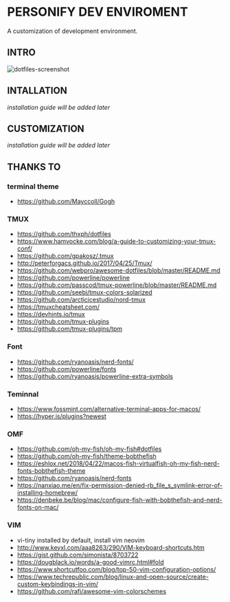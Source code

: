 # PERSONIFY DEV ENVIROMENT
A customization of development environment.

## INTRO
![dotfiles-screenshot](https://user-images.githubusercontent.com/58973699/80859336-2f96aa00-8c8a-11ea-93f7-780e3be8117a.jpg)

## INTALLATION
*installation guide will be added later*

## CUSTOMIZATION
*installation guide will be added later*

## THANKS TO
### terminal theme
* https://github.com/Mayccoll/Gogh

### TMUX
* https://github.com/thxph/dotfiles
* https://www.hamvocke.com/blog/a-guide-to-customizing-your-tmux-conf/
* https://github.com/gpakosz/.tmux
* http://peterforgacs.github.io/2017/04/25/Tmux/
* https://github.com/webpro/awesome-dotfiles/blob/master/README.md
* https://github.com/powerline/powerline
* https://github.com/passcod/tmux-powerline/blob/master/README.md
* https://github.com/seebi/tmux-colors-solarized
* https://github.com/arcticicestudio/nord-tmux
* https://tmuxcheatsheet.com/
* https://devhints.io/tmux
* https://github.com/tmux-plugins
* https://github.com/tmux-plugins/tpm

### Font
* https://github.com/ryanoasis/nerd-fonts/
* https://github.com/powerline/fonts
* https://github.com/ryanoasis/powerline-extra-symbols

### Teminnal 
* https://www.fossmint.com/alternative-terminal-apps-for-macos/
* https://hyper.is/plugins?newest

### OMF
* https://github.com/oh-my-fish/oh-my-fish#dotfiles
* https://github.com/oh-my-fish/theme-bobthefish
* https://eshlox.net/2018/04/22/macos-fish-virtualfish-oh-my-fish-nerd-fonts-bobthefish-theme
* https://github.com/ryanoasis/nerd-fonts
* https://nanxiao.me/en/fix-permission-denied-rb_file_s_symlink-error-of-installing-homebrew/
* https://denbeke.be/blog/mac/configure-fish-with-bobthefish-and-nerd-fonts-on-mac/

### VIM
* vi-tiny installed by default, install vim neovim
* http://www.keyxl.com/aaa8263/290/VIM-keyboard-shortcuts.htm
* https://gist.github.com/simonista/8703722
* https://dougblack.io/words/a-good-vimrc.html#fold
* https://www.shortcutfoo.com/blog/top-50-vim-configuration-options/
* https://www.techrepublic.com/blog/linux-and-open-source/create-custom-keybindings-in-vim/
* https://github.com/rafi/awesome-vim-colorschemes